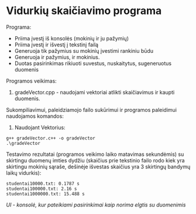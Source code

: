 # Vidurkių skaičiavimo programa

Programa:
+ Priima įvestį iš konsolės (mokinių ir ju pažymių)
+ Priima įvestį ir išvestį į tekstinį failą
+ Generuoja tik pažymius su mokinių įvestimi rankiniu būdu
+ Generuoja ir pažymius, ir mokinius.
+ Duotas pasirinkimas rikiuoti suvestus, nuskaitytus, sugeneruotus duomenis 
  
Programos veikimas:
1. gradeVector.cpp - naudojami vektoriai atlikti skaičiavimus ir kaupti duomenis.

Sukompiliavimui, paleidziamojo failo sukūrimui ir programos paleidimui naudojamos komandos:
1. Naudojant Vektorius:
```
g++ gradeVector.c++ -o gradeVector
.\gradeVector 
```
Testavimo rezultatai (programos veikimo laiko matavimas sekundėmis) su skirtingu duomenų imties dydžiu (skaičius prie tekstinio failo rodo kiek yra skirtingu mokinių sąraše, dešinėje išvestas skaičius yra 3 skirtingų bandymų laikų vidurkis):
```
studentai10000.txt: 0.1787 s
studentai100000.txt: 2.16 s
studentai1000000.txt: 15.488 s
```
*UI - konsolė, kur pateikiami pasirinkimai kaip norima elgtis su duomenimis*
